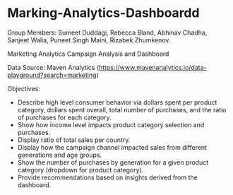 # Marking-Analytics-Dashboardd

Group Members: Sumeet Duddagi, Rebecca Bland, Abhinav Chadha, Sanjeet Walia, Puneet Singh Maini, Rizabek Zhumkenov.

Marketing Analytics Campaign Analysis and Dashboard

Data Source: Maven Analytics (https://www.mavenanalytics.io/data-playground?search=marketing)

Objectives:
- Describe high level consumer behavior via dollars spent per product category, dollars spent overall, total number of purchases, and the ratio of purchases for each category.
- Show how income level impacts product category selection and purchases.
- Display ratio of total sales per country.
- Display how the campaign channel impacted sales from different generations and age groups.
- Show the number of purchases by generation for a given product category (dropdown for product category).
- Provide recommendations based on insights derived from the dashboard. 
